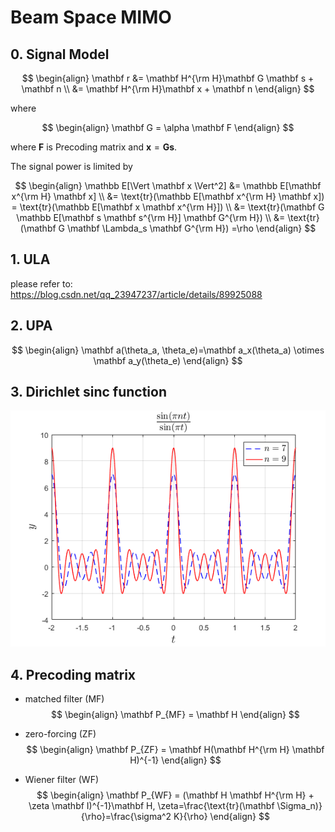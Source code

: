 # Beam Space MIMO

## 0. Signal Model

$$
\begin{align}
\mathbf r &= \mathbf H^{\rm H}\mathbf G \mathbf s + \mathbf n \\
&= \mathbf H^{\rm H}\mathbf x + \mathbf n
\end{align}
$$

where

$$
\begin{align}
\mathbf G = \alpha \mathbf F
\end{align}
$$

where $\mathbf F$ is Precoding matrix and $\mathbf x = \mathbf G \mathbf s$.

The signal power is limited by

$$
\begin{align}
\mathbb E[\Vert \mathbf x \Vert^2] &= \mathbb E[\mathbf x^{\rm H} \mathbf x] \\
&= \text{tr}(\mathbb E[\mathbf x^{\rm H} \mathbf x]) = \text{tr}(\mathbb E[\mathbf x \mathbf x^{\rm H}]) \\
&= \text{tr}(\mathbf G \mathbb E[\mathbf s \mathbf s^{\rm H}] \mathbf G^{\rm H}) \\
&= \text{tr}(\mathbf G \mathbf \Lambda_s \mathbf G^{\rm H}) =\rho
\end{align}
$$



## 1. ULA

please refer to:
<https://blog.csdn.net/qq_23947237/article/details/89925088>


## 2. UPA

$$
\begin{align}
\mathbf a(\theta_a, \theta_e)=\mathbf a_x(\theta_a) \otimes \mathbf a_y(\theta_e)
\end{align}
$$


## 3. Dirichlet sinc function

<div align=center>
<img src="https://github.com/yashcao/Wireless-SigPro/blob/master/Beam%20Space%20MIMO/sinc.png"/>
</div>

<!--
![Dirichlet sinc function](https://github.com/yashcao/Wireless-SigPro/blob/master/Beam%20Space%20MIMO/sinc.png)
-->


## 4. Precoding matrix


- matched filter (MF)
$$
\begin{align}
\mathbf P_{MF} = \mathbf H
\end{align}
$$

- zero-forcing (ZF)
$$
\begin{align}
\mathbf P_{ZF} = \mathbf H(\mathbf H^{\rm H} \mathbf H)^{-1}
\end{align}
$$

- Wiener filter (WF)
$$
\begin{align}
\mathbf P_{WF} = (\mathbf H \mathbf H^{\rm H} + \zeta \mathbf I)^{-1}\mathbf H, \zeta=\frac{\text{tr}(\mathbf \Sigma_n)}{\rho}=\frac{\sigma^2 K}{\rho}
\end{align}
$$

